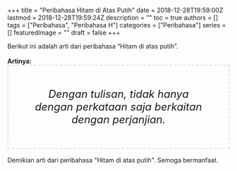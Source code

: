 +++
title = "Peribahasa Hitam di Atas Putih"
date = 2018-12-28T19:59:00Z
lastmod = 2018-12-28T19:59:24Z
description = ""
toc = true
authors = []
tags = ["Peribahasa", "Peribahasa H"]
categories = ["Peribahasa"]
series = []
featuredImage = ""
draft = false
+++

<div dir="ltr" style="text-align: left;" trbidi="on"><div style="text-align: justify;">Berikut ini adalah arti dari peribahasa “Hitam di atas putih”.</div><br /><div style="text-align: justify;"><b>Artinya:</b></div><div style="border: 2px dashed #ddd; font-size: 24px; height: auto; margin: 0 auto; padding: 50px; text-align: center; width: auto;"><i>Dengan tulisan, tidak hanya dengan perkataan saja berkaitan dengan perjanjian.</i></div><br /><div style="text-align: justify;">Demikian arti dari peribahasa "Hitam di atas putih". Semoga bermanfaat. </div></div>
